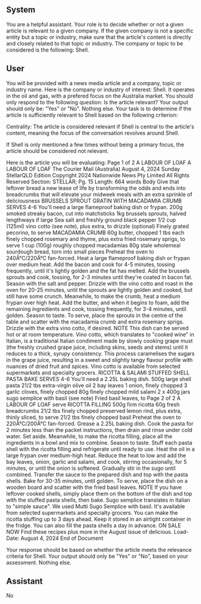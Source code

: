 ## System

You are a helpful assistant. Your role is to decide whether or not a given article is relevant to a given company. If the given company is not a specific entity but a topic or industry, make sure that the article's content is directly and closely related to that topic or industry. The company or topic to be considered is the following: Shell.

## User


You will be provided with a news media article and a company, topic or industry name. Here is the company or industry of interest: Shell. It operates in the oil and gas, with a prefered focus on the Australia market. You should only respond to the following question: Is the article relevant? Your output should only be: "Yes" or "No". Nothing else. Your task is to determine if the article is sufficiently relevant to Shell based on the following criterion:

Centrality: The article is considered relevant if Shell is central to the article's content, meaning the focus of the conversation revolves around Shell.

If Shell is only mentioned a few times without being a primary focus, the article should be considered not relevant.

Here is the article you will be evaluating: Page 1 of 2
A LABOUR OF LOAF
A LABOUR OF LOAF
The Courier Mail (Australia)
August 4, 2024 Sunday
StellarQLD Edition
Copyright 2024 Nationwide News Pty Limited All Rights Reserved
Section: STELLAR; Pg. 15
Length: 664 words
Body
Give that leftover bread a new lease of life by transforming the odds and ends into breadcrumbs that will elevate 
your midweek meals with an extra sprinkle of deliciousness
BRUSSELS SPROUT GRATIN WITH MACADAMIA CRUMB SERVES 4-6 You'll need a large flameproof baking 
dish or frypan.
200g smoked streaky bacon, cut into matchsticks 1kg brussels sprouts, halved lengthways if large Sea salt and 
freshly ground black pepper 1/2 cup (125ml) vino cotto (see note), plus extra, to drizzle (optional) Finely grated 
pecorino, to serve MACADAMIA CRUMB 60g butter, chopped 1 tbs each finely chopped rosemary and thyme, plus 
extra fried rosemary sprigs, to serve 1 cup (100g) roughly chopped macadamias 80g stale wholemeal sourdough 
bread, torn into small pieces Preheat the oven to 240Â°C/220Â°C fan-forced.
Heat a large flameproof baking dish or frypan over medium heat. Add the bacon and cook for 4-5 minutes, tossing 
frequently, until it's lightly golden and the fat has melted. Add the brussels sprouts and cook, tossing, for 2-3 
minutes until they're coated in bacon fat. Season with the salt and pepper. Drizzle with the vino cotto and roast in 
the oven for 20-25 minutes, until the sprouts are lightly golden and cooked, but still have some crunch. Meanwhile, 
to make the crumb, heat a medium frypan over high heat. Add the butter, and when it begins to foam, add the 
remaining ingredients and cook, tossing frequently, for 3-4 minutes, until golden. Season to taste. To serve, place 
the sprouts in the centre of the table and scatter with the macadamia crumb and extra rosemary sprigs. Drizzle with 
the extra vino cotto, if desired.
NOTE This dish can be served hot or at room temperature. Vino cotto, which translates to "cooked wine" in Italian, 
is a traditional Italian condiment made by slowly cooking grape must (the freshly crushed grape juice, including 
skins, seeds and stems) until it reduces to a thick, syrupy consistency. This process caramelises the sugars in the 
grape juice, resulting in a sweet and slightly tangy flavour profile with nuances of dried fruit and spices. Vino cotto is 
available from selected supermarkets and specialty grocers.
RICOTTA & SALAMI STUFFED SHELL PASTA BAKE SERVES 4-6 You'll need a 2.25L baking dish.
500g large shell pasta 21/2 tbs extra-virgin olive oil 2 bay leaves 1 onion, finely chopped 3 garlic cloves, finely 
chopped 80g finely chopped mild salami 2 x 400g jars sugo semplice with basil (see note) Fried basil leaves, to 
Page 2 of 2
A LABOUR OF LOAF
serve RICOTTA FILLING 500g firm ricotta 60g fresh breadcrumbs 21/2 tbs finely chopped preserved lemon rind, 
plus extra, thinly sliced, to serve 21/2 tbs finely chopped basil
Preheat the oven to 220Â°C/200Â°C fan-forced.
Grease a 2.25L baking dish.
Cook the pasta for 2 minutes less than the packet instructions, then drain and rinse under cold water. Set aside.
Meanwhile, to make the ricotta filling, place all the ingredients in a bowl and mix to combine.
Season to taste. Stuff each pasta shell with the ricotta filling and refrigerate until ready to use.
Heat the oil in a large frypan over medium-high heat. Reduce the heat to low and add the bay leaves, onion, garlic 
and salami, and cook, stirring occasionally, for 5 minutes, or until the onion is softened. Gradually stir in the sugo 
until combined. Transfer the sauce to the prepared dish and top with the pasta shells. Bake for 30-35 minutes, until 
golden. To serve, place the dish on a wooden board and scatter with the fried basil leaves.
NOTE If you have leftover cooked shells, simply place them on the bottom of the dish and top with the stuffed pasta 
shells, then bake.
Sugo semplice translates in Italian to "simple sauce". We used Mutti Sugo Semplice with basil.
It's available from selected supermarkets and specialty grocers. You can make the ricotta stuffing up to 3 days 
ahead. Keep it stored in an airtight container in the fridge. You can also fill the pasta shells a day in advance.
ON SALE NOW Find these recipes plus more in the August issue of delicious.
Load-Date: August 4, 2024
End of Document

Your response should be based on whether the article meets the relevance criteria for Shell.
Your output should only be "Yes" or "No", based on your assessment. Nothing else.
            

## Assistant

No


